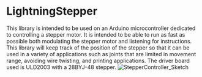 # LightningStepper
This library is intended to be used on an Arduino microcontroller dedicated to controlling a stepper motor. It is intended to be able to run as fast as possible both modulating the stepper motor and listening for instructions. This library will keep track of the position of the stepper so that it can be used in a variety of applications such as joints that are limited in movement range, avoiding wire twisting, and printing applications. The driver board used is ULD2003 with a 28BYJ-48 stepper. 
![StepperController_Sketch](https://user-images.githubusercontent.com/62961062/187457913-62ef2d7e-7b14-4bd5-ab6c-1cd0f7808e87.jpg)
